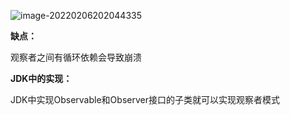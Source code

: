![image-20220206202044335](E:\学习笔记\typora\img\image-20220206202044335.png)

**缺点：**

观察者之间有循环依赖会导致崩溃

**JDK中的实现：**

JDK中实现Observable和Observer接口的子类就可以实现观察者模式

